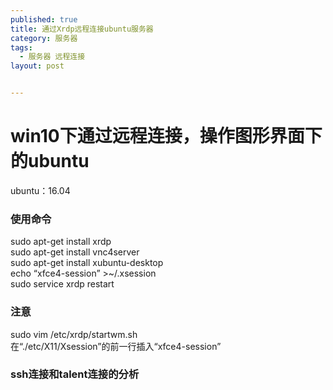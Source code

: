 ```yaml
---
published: true
title: 通过Xrdp远程连接ubuntu服务器
category: 服务器
tags: 
  - 服务器 远程连接
layout: post


---
```


# win10下通过远程连接，操作图形界面下的ubuntu  
ubuntu：16.04

### 使用命令  
sudo apt-get install xrdp  
sudo apt-get install vnc4server  
sudo apt-get install xubuntu-desktop  
echo “xfce4-session” >~/.xsession  
sudo service xrdp restart  
### 注意  
sudo vim /etc/xrdp/startwm.sh  
在“./etc/X11/Xsession”的前一行插入“xfce4-session”  

### ssh连接和talent连接的分析



